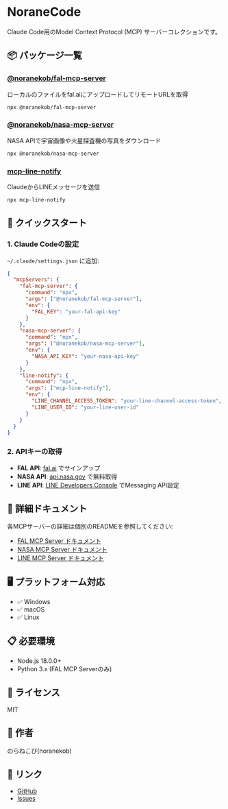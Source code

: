 # NoraneCode

Claude Code用のModel Context Protocol (MCP) サーバーコレクションです。

## 📦 パッケージ一覧

### [@noranekob/fal-mcp-server](./NoraneCode/fal_mcp)
ローカルのファイルをfal.aiにアップロードしてリモートURLを取得

```bash
npx @noranekob/fal-mcp-server
```

### [@noranekob/nasa-mcp-server](./NoraneCode/nasa_mcp)
NASA APIで宇宙画像や火星探査機の写真をダウンロード

```bash
npx @noranekob/nasa-mcp-server
```

### [mcp-line-notify](./NoraneCode/line-mcp)
ClaudeからLINEメッセージを送信

```bash
npx mcp-line-notify
```

## 🚀 クイックスタート

### 1. Claude Codeの設定

`~/.claude/settings.json` に追加:

```json
{
  "mcpServers": {
    "fal-mcp-server": {
      "command": "npx",
      "args": ["@noranekob/fal-mcp-server"],
      "env": {
        "FAL_KEY": "your-fal-api-key"
      }
    },
    "nasa-mcp-server": {
      "command": "npx",
      "args": ["@noranekob/nasa-mcp-server"],
      "env": {
        "NASA_API_KEY": "your-nasa-api-key"
      }
    },
    "line-notify": {
      "command": "npx",
      "args": ["mcp-line-notify"],
      "env": {
        "LINE_CHANNEL_ACCESS_TOKEN": "your-line-channel-access-token",
        "LINE_USER_ID": "your-line-user-id"
      }
    }
  }
}
```

### 2. APIキーの取得

- **FAL API**: [fal.ai](https://fal.ai) でサインアップ
- **NASA API**: [api.nasa.gov](https://api.nasa.gov/) で無料取得
- **LINE API**: [LINE Developers Console](https://developers.line.biz/console/) でMessaging API設定

## 📖 詳細ドキュメント

各MCPサーバーの詳細は個別のREADMEを参照してください:

- [FAL MCP Server ドキュメント](./NoraneCode/fal_mcp/README.md)
- [NASA MCP Server ドキュメント](./NoraneCode/nasa_mcp/README.md)
- [LINE MCP Server ドキュメント](./NoraneCode/line-mcp/README.md)

## 🖥️ プラットフォーム対応

- ✅ Windows
- ✅ macOS
- ✅ Linux

## 📋 必要環境

- Node.js 18.0.0+
- Python 3.x (FAL MCP Serverのみ)

## 📄 ライセンス

MIT

## 👤 作者

のらねこび(noranekob)

## 🔗 リンク

- [GitHub](https://github.com/noranekob/NoraneCode)
- [Issues](https://github.com/noranekob/NoraneCode/issues)